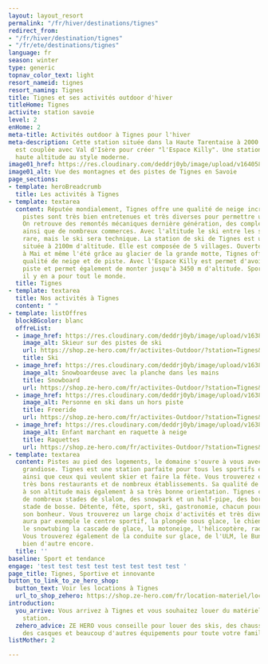 ```yaml
---
layout: layout_resort
permalink: "/fr/hiver/destinations/tignes"
redirect_from:
- "/fr/hiver/destination/tignes"
- "/fr/ete/destinations/tignes"
language: fr
season: winter
type: generic
topnav_color_text: light
resort_nameid: tignes
resort_naming: Tignes
title: Tignes et ses activités outdoor d'hiver
titleHome: Tignes
activite: station savoie
level: 2
enHome: 2
meta-title: Activités outdoor à Tignes pour l'hiver
meta-description: Cette station située dans la Haute Tarentaise à 2000 m d'altitude
  est couplée avec Val d'Isère pour créer "l'Espace Killy". Une station sportive de
  haute altitude au style moderne.
image01_href: https://res.cloudinary.com/deddrj0yb/image/upload/v1640588508/website/resorts/Tignes/tim-arnold-4L_EZk4HG1A-unsplash_w4zb0q.jpg
image01_alt: Vue des montagnes et des pistes de Tignes en Savoie
page_sections:
- template: heroBreadcrumb
  title: Les activités à Tignes
- template: textarea
  content: Réputée mondialement, Tignes offre une qualité de neige incroyable. Ses
    pistes sont très bien entretenues et très diverses pour permettre un ski de qualité.
    On retrouve des remontés mécaniques dernière génération, des complexes sportifs
    ainsi que de nombreux commerces. Avec l'altitude le ski entre les sapins se fera
    rare, mais le ski sera technique. La station de ski de Tignes est une station
    située à 2100m d'altitude. Elle est composée de 5 villages. Ouverte de Septembre
    à Mai et même l'été grâce au glacier de la grande motte, Tignes offre une incroyable
    qualité de neige et de piste. Avec l'Espace Killy est permet d'avoir 300 km de
    piste et permet également de monter jusqu'à 3450 m d'altitude. Sportif et familiale,
    il y en a pour tout le monde.
  title: Tignes
- template: textarea
  title: Nos activités à Tignes
  content: " "
- template: listOffres
  blockBGcolor: blanc
  offreList:
  - image_href: https://res.cloudinary.com/deddrj0yb/image/upload/v1638822010/website/winter/Activite-ski_wob8vt.webp
    image_alt: Skieur sur des pistes de ski
    url: https://shop.ze-hero.com/fr/activites-Outdoor/?station=Tignes&calessonstype=all&catypegenderlistsummer=all&calessonsactivitytype=Ski&start-date=
    title: Ski
  - image_href: https://res.cloudinary.com/deddrj0yb/image/upload/v1638822009/website/winter/Activite-snowboard_o3mrh9.webp
    image_alt: Snowboardeuse avec la planche dans les mains
    title: Snowboard
    url: https://shop.ze-hero.com/fr/activites-Outdoor/?station=Tignes&calessonstype=all&catypegenderlistsummer=all&calessonsactivitytype=Snowboard&start-date=
  - image_href: https://res.cloudinary.com/deddrj0yb/image/upload/v1638883532/website/winter/Ski-vue-montagne-brouillard_xcslih.jpg
    image_alt: Personne en ski dans un hors piste
    title: Freeride
    url: https://shop.ze-hero.com/fr/activites-Outdoor/?station=Tignes&calessonstype=all&catypegenderlistsummer=all&calessonsactivitytype=Hors+piste&start-date=
  - image_href: https://res.cloudinary.com/deddrj0yb/image/upload/v1638883536/website/winter/Raquettes-groupe-enfants_xwknbx.jpg
    image_alt: Enfant marchant en raquette à neige
    title: Raquettes
    url: https://shop.ze-hero.com/fr/activites-Outdoor/?station=Tignes&calessonstype=all&catypegenderlistsummer=all&calessonsactivitytype=Activit%C3%A9+non+ski&start-date=
- template: textarea
  content: Pistes au pied des logements, le domaine s'ouvre à vous avec un panorama
    grandiose. Tignes est une station parfaite pour tous les sportifs et skieurs chevronnés
    ainsi que ceux qui veulent skier et faire la fête. Vous trouverez également de
    très bons restaurants et de nombreux établissements. Sa qualité de neige est due
    à son altitude mais également à sa très bonne orientation. Tignes c'est aussi
    de nombreux stades de slalom, des snowpark et un half-pipe, des bordercross, un
    stade de bosse. Détente, fête, sport, ski, gastronomie, chacun pourra trouver
    son bonheur. Vous trouverez un large choix d'activités et très diverses. Il y
    aura par exemple le centre sportif, la plongée sous glace, le chien de traineau,
    le snowtubing la cascade de glace, la motoneige, l'hélicoptère, raquette et VTT.
    Vous trouverez également de la conduite sur glace, de l'ULM, le Bun J ride et
    bien d'autre encore.
  title: ''
baseline: Sport et tendance
engage: 'test test test test test test test test '
page_title: Tignes, Sportive et innovante
button_to_link_to_ze_hero_shop:
  button_text: Voir les locations à Tignes
  url_to_shop_zehero: https://shop.ze-hero.com/fr/location-materiel/location-ski/location-ski-enfant?station=tignes&equipmentslug=%2Flocation-ski&rental_quality=0&oldslug=%2Flocation-ski&subslug=%2Flocation-ski-adulte&start-date=28%2F12%2F2021&number_rental_days=1
introduction:
  you_arrive: Vous arrivez à Tignes et vous souhaitez louer du matériel dans cette
    station.
  zehero_advice: ZE HERO vous conseille pour louer des skis, des chaussures de ski,
    des casques et beaucoup d'autres équipements pour toute votre famille
listMother: 2

---
```


